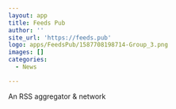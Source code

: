 ```yaml
---
layout: app
title: Feeds Pub
author: ''
site_url: 'https://feeds.pub'
logo: apps/FeedsPub/1587708198714-Group_3.png
images: []
categories:
  - News

---
```

An RSS aggregator & network
